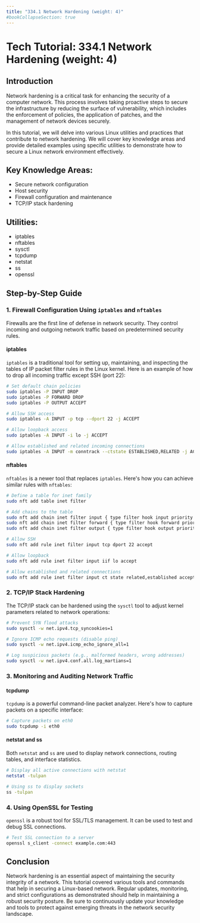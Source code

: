 ```yaml
---
title: "334.1 Network Hardening (weight: 4)"
#bookCollapseSection: true
---
```


# Tech Tutorial: 334.1 Network Hardening (weight: 4)

## Introduction

Network hardening is a critical task for enhancing the security of a computer network. This process involves taking proactive steps to secure the infrastructure by reducing the surface of vulnerability, which includes the enforcement of policies, the application of patches, and the management of network devices securely.

In this tutorial, we will delve into various Linux utilities and practices that contribute to network hardening. We will cover key knowledge areas and provide detailed examples using specific utilities to demonstrate how to secure a Linux network environment effectively.

## Key Knowledge Areas:

- Secure network configuration
- Host security
- Firewall configuration and maintenance
- TCP/IP stack hardening

## Utilities:

- iptables
- nftables
- sysctl
- tcpdump
- netstat
- ss
- openssl

## Step-by-Step Guide

### 1. Firewall Configuration Using `iptables` and `nftables`

Firewalls are the first line of defense in network security. They control incoming and outgoing network traffic based on predetermined security rules.

#### iptables

`iptables` is a traditional tool for setting up, maintaining, and inspecting the tables of IP packet filter rules in the Linux kernel. Here is an example of how to drop all incoming traffic except SSH (port 22):

```bash
# Set default chain policies
sudo iptables -P INPUT DROP
sudo iptables -P FORWARD DROP
sudo iptables -P OUTPUT ACCEPT

# Allow SSH access
sudo iptables -A INPUT -p tcp --dport 22 -j ACCEPT

# Allow loopback access
sudo iptables -A INPUT -i lo -j ACCEPT

# Allow established and related incoming connections
sudo iptables -A INPUT -m conntrack --ctstate ESTABLISHED,RELATED -j ACCEPT
```

#### nftables

`nftables` is a newer tool that replaces `iptables`. Here's how you can achieve similar rules with `nftables`:

```bash
# Define a table for inet family
sudo nft add table inet filter

# Add chains to the table
sudo nft add chain inet filter input { type filter hook input priority 0 \; policy drop \; }
sudo nft add chain inet filter forward { type filter hook forward priority 0 \; policy drop \; }
sudo nft add chain inet filter output { type filter hook output priority 0 \; policy accept \; }

# Allow SSH
sudo nft add rule inet filter input tcp dport 22 accept

# Allow loopback
sudo nft add rule inet filter input iif lo accept

# Allow established and related connections
sudo nft add rule inet filter input ct state related,established accept
```

### 2. TCP/IP Stack Hardening

The TCP/IP stack can be hardened using the `sysctl` tool to adjust kernel parameters related to network operations:

```bash
# Prevent SYN flood attacks
sudo sysctl -w net.ipv4.tcp_syncookies=1

# Ignore ICMP echo requests (disable ping)
sudo sysctl -w net.ipv4.icmp_echo_ignore_all=1

# Log suspicious packets (e.g., malformed headers, wrong addresses)
sudo sysctl -w net.ipv4.conf.all.log_martians=1
```

### 3. Monitoring and Auditing Network Traffic

#### tcpdump

`tcpdump` is a powerful command-line packet analyzer. Here's how to capture packets on a specific interface:

```bash
# Capture packets on eth0
sudo tcpdump -i eth0
```

#### netstat and ss

Both `netstat` and `ss` are used to display network connections, routing tables, and interface statistics.

```bash
# Display all active connections with netstat
netstat -tulpan

# Using ss to display sockets
ss -tulpan
```

### 4. Using OpenSSL for Testing

`openssl` is a robust tool for SSL/TLS management. It can be used to test and debug SSL connections.

```bash
# Test SSL connection to a server
openssl s_client -connect example.com:443
```

## Conclusion

Network hardening is an essential aspect of maintaining the security integrity of a network. This tutorial covered various tools and commands that help in securing a Linux-based network. Regular updates, monitoring, and strict configurations as demonstrated should help in maintaining a robust security posture. Be sure to continuously update your knowledge and tools to protect against emerging threats in the network security landscape.
